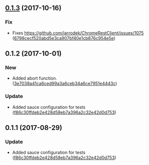 <a name="0.1.3"></a>
## [0.1.3](https://github.com/advanced-rest-client/chrome-xhr-request/compare/0.1.2...0.1.3) (2017-10-16)


### Fix

* Fixes https://github.com/jarrodek/ChromeRestClient/issues/1075 ([6798cecf520abd5e3ca907bf40e1cb876c954e5e](https://github.com/advanced-rest-client/chrome-xhr-request/commit/6798cecf520abd5e3ca907bf40e1cb876c954e5e))



<a name="0.1.2"></a>
## 0.1.2 (2017-10-01)


### New

* Added abort function. ([3e7038a41ca6ced99a3a6ceb34a6ce7951e4443c](https://github.com/advanced-rest-client/chrome-xhr-request/commit/3e7038a41ca6ced99a3a6ceb34a6ce7951e4443c))

### Update

* Added sauce configuration for tests ([f86c30ffdeb2e428d58eb7a396a2c32e42d0d753](https://github.com/advanced-rest-client/chrome-xhr-request/commit/f86c30ffdeb2e428d58eb7a396a2c32e42d0d753))



<a name="0.1.1"></a>
## 0.1.1 (2017-08-29)


### Update

* Added sauce configuration for tests ([f86c30ffdeb2e428d58eb7a396a2c32e42d0d753](https://github.com/advanced-rest-client/chrome-xhr-request/commit/f86c30ffdeb2e428d58eb7a396a2c32e42d0d753))



